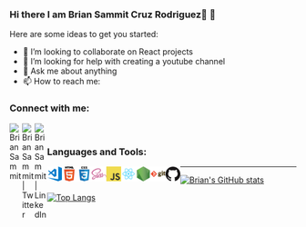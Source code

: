 ### Hi there I am Brian Sammit Cruz Rodriguez👋 👋



Here are some ideas to get you started:

- 👯 I’m looking to collaborate on React projects
- 🤔 I’m looking for help with creating a youtube channel
- 💬 Ask me about anything
- 📫 How to reach me:<br> 


### Connect with me:

[<img align="left" alt="BrianSammit" width="22px" src="https://img.icons8.com/color/48/000000/earth-planet.png" />][website]
[<img align="left" alt="BrianSammit | Twitter" width="22px" src="https://img.icons8.com/color/48/000000/twitter--v1.png" />][twitter]
[<img align="left" alt="BrianSammit | LinkedIn" width="22px" src="https://img.icons8.com/color/48/000000/linkedin.png" />][linkedin]

<br />


### Languages and Tools:
<img align="left" alt="Visual Studio Code" width="26px" src="https://raw.githubusercontent.com/github/explore/80688e429a7d4ef2fca1e82350fe8e3517d3494d/topics/visual-studio-code/visual-studio-code.png" />
<img align="left" alt="HTML5" width="26px" src="https://raw.githubusercontent.com/github/explore/80688e429a7d4ef2fca1e82350fe8e3517d3494d/topics/html/html.png" />
<img align="left" alt="CSS3" width="26px" src="https://raw.githubusercontent.com/github/explore/80688e429a7d4ef2fca1e82350fe8e3517d3494d/topics/css/css.png" />
<img align="left" alt="Sass" width="26px" src="https://raw.githubusercontent.com/github/explore/80688e429a7d4ef2fca1e82350fe8e3517d3494d/topics/sass/sass.png" />
<img align="left" alt="JavaScript" width="26px" src="https://raw.githubusercontent.com/github/explore/80688e429a7d4ef2fca1e82350fe8e3517d3494d/topics/javascript/javascript.png" />
<img align="left" alt="React" width="26px" src="https://raw.githubusercontent.com/github/explore/80688e429a7d4ef2fca1e82350fe8e3517d3494d/topics/react/react.png" />
<img align="left" alt="Node.js" width="26px" src="https://raw.githubusercontent.com/github/explore/80688e429a7d4ef2fca1e82350fe8e3517d3494d/topics/nodejs/nodejs.png" />
<img align="left" alt="Git" width="26px" src="https://raw.githubusercontent.com/github/explore/80688e429a7d4ef2fca1e82350fe8e3517d3494d/topics/git/git.png" />
<img align="left" alt="GitHub" width="26px" src="https://raw.githubusercontent.com/github/explore/78df643247d429f6cc873026c0622819ad797942/topics/github/github.png" />

---

[![Brian's GitHub stats](https://github-readme-stats.vercel.app/api?username=briansammit&show_icons=true&theme=midnight-purple)](https://github.com/briansammit/github-readme-stats)



[website]: https://briansammit.github.io/
[twitter]: https://twitter.com/CruzSammit
[linkedin]: https://www.linkedin.com/in/brian-sammit-cruz/


[![Top Langs](https://github-readme-stats.vercel.app/api/top-langs/?username=briansammit)](https://github.com/briansammit/github-readme-stats)
